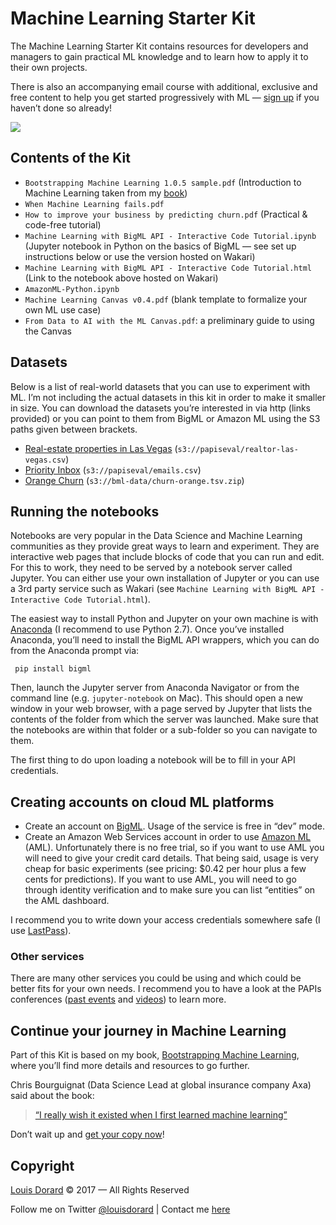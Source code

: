 # Machine Learning Starter Kit

The Machine Learning Starter Kit contains resources for developers and managers to gain practical ML knowledge and to learn how to apply it to their own projects.

There is also an accompanying email course with additional, exclusive and free content to help you get started progressively with ML — [sign up](http://louisdorard.com/machine-learning-starter-kit#form) if you haven’t done so already!

![](https://static1.squarespace.com/static/5206b718e4b0bdc26006bae2/t/5862badcf5e23110755c7c1e/1482865374964/starter-kit.png) 


## Contents of the Kit

* `Bootstrapping Machine Learning 1.0.5 sample.pdf` (Introduction to Machine Learning taken from my [book](http://louisdorard.com/machine-learning-book))
* `When Machine Learning fails.pdf`
* `How to improve your business by predicting churn.pdf` (Practical & code-free tutorial)
* `Machine Learning with BigML API - Interactive Code Tutorial.ipynb` (Jupyter notebook in Python on the basics of BigML — see set up instructions below or use the version hosted on Wakari)
* `Machine Learning with BigML API - Interactive Code Tutorial.html` (Link to the notebook above hosted on Wakari)
* `AmazonML-Python.ipynb`
* `Machine Learning Canvas v0.4.pdf` (blank template to formalize your own ML use case)
* `From Data to AI with the ML Canvas.pdf`: a preliminary guide to using the Canvas


## Datasets

Below is a list of real-world datasets that you can use to experiment with ML. I’m not including the actual datasets in this kit in order to make it smaller in size. You can download the datasets you’re interested in via http (links provided) or you can point to them from BigML or Amazon ML using the S3 paths given between brackets.

* [Real-estate properties in Las Vegas](https://papiseval.s3.amazonaws.com/realtor-las-vegas.csv) (`s3://papiseval/realtor-las-vegas.csv`)
* [Priority Inbox](https://papiseval.s3.amazonaws.com/emails.csv) (`s3://papiseval/emails.csv`)
* [Orange Churn](https://bml-data.s3.amazonaws.com/churn-orange.tsv.zip) (`s3://bml-data/churn-orange.tsv.zip`)


## Running the notebooks

Notebooks are very popular in the Data Science and Machine Learning communities as they provide great ways to learn and experiment. They are interactive web pages that include blocks of code that you can run and edit. For this to work, they need to be served by a notebook server called Jupyter. You can either use your own installation of Jupyter or you can use a 3rd party service such as Wakari (see `Machine Learning with BigML API - Interactive Code Tutorial.html`).

The easiest way to install Python and Jupyter on your own machine is with [Anaconda](https://www.continuum.io/downloads) (I recommend to use Python 2.7). Once you’ve installed Anaconda, you’ll need to install the BigML API wrappers, which you can do from the Anaconda prompt via:

```
 pip install bigml
```

Then, launch the Jupyter server from Anaconda Navigator or from the command line (e.g. `jupyter-notebook` on Mac). This should open a new window in your web browser, with a page served by Jupyter that lists the contents of the folder from which the server was launched. Make sure that the notebooks are within that folder or a sub-folder so you can navigate to them.

The first thing to do upon loading a notebook will be to fill in your API credentials.


## Creating accounts on cloud ML platforms

* Create an account on [BigML](http://www.bigml.com). Usage of the service is free in “dev” mode.
* Create an Amazon Web Services account in order to use [Amazon ML](https://aws.amazon.com/machine-learning/) (AML). Unfortunately there is no free trial, so if you want to use AML you will need to give your credit card details. That being said, usage is very cheap for basic experiments (see pricing: $0.42 per hour plus a few cents for predictions). If you want to use AML, you will need to go through identity verification and to make sure you can list “entities” on the AML dashboard.

I recommend you to write down your access credentials somewhere safe (I use [LastPass](http://lastpass.com)).


### Other services

There are many other services you could be using and which could be better fits for your own needs. I recommend you to have a look at the PAPIs conferences ([past events](http://www.papis.io/past-events) and [videos](http://youtube.com/channel/UCHMa1aYqXIQPnQD34W-ejQg/)) to learn more.


## Continue your journey in Machine Learning

Part of this Kit is based on my book, [Bootstrapping Machine Learning](http://louisdorard.com/machine-learning-book), where you’ll find more details and resources to go further.

Chris Bourguignat (Data Science Lead at global insurance company Axa) said about the book:

> [“I really wish it existed when I first learned machine learning”](https://twitter.com/chris_bour/status/577196664219426816)

Don’t wait up and [get your copy now](http://louisdorard.com/machine-learning-book)!


## Copyright

[Louis Dorard](http://louisdorard.com) © 2017 — All Rights Reserved

Follow me on Twitter [@louisdorard](https://twitter.com/louisdorard) | Contact me [here](http://louisdorard.com/contact)